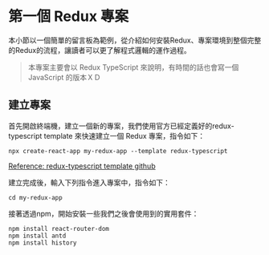 # 第一個 Redux 專案

本小節以一個簡單的留言板為範例，從介紹如何安裝Redux、專案環境到整個完整的Redux的流程，讓讀者可以更了解程式邏輯的運作過程。

> 本專案主要會以 Redux TypeScript 來說明，有時間的話也會寫一個 JavaScript 的版本ＸＤ

## 建立專案

首先開啟終端機，建立一個新的專案，我們使用官方已經定義好的redux-typescript template 來快速建立一個 Redux 專案，指令如下：
```
npx create-react-app my-redux-app --template redux-typescript
```
[Reference: redux-typescript template github](https://github.com/reduxjs/cra-template-redux-typescript)

建立完成後，輸入下列指令進入專案中，指令如下：
```
cd my-redux-app
```
接著透過npm，開始安裝一些我們之後會使用到的實用套件：
```
npm install react-router-dom
npm install antd
npm install history
```